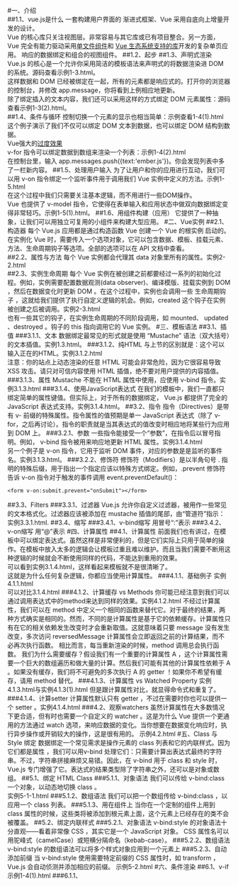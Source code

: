 #一、介绍<br/>
##1.1、vue.js是什么
一套构建用户界面的 渐进式框架、Vue 采用自底向上增量开发的设计。<br/>
Vue 的核心库只关注视图层。非常容易与其它库或已有项目整合。另一方面，Vue 完全有能力驱动采用[单文件组件](https://cn.vuejs.org/v2/guide/single-file-components.html)和 [Vue 生态系统支持的库](https://github.com/vuejs/awesome-vue#libraries--plugins)开发的复杂单页应用。
响应的数据绑定和组合的视图组件。
##1.2、起步
##1.3、声明式渲染
Vue.js 的核心是一个允许你采用简洁的模板语法来声明式的将数据渲染进 DOM 的系统。源码查看示例1-3.html。<br/>
这样数据和 DOM 已经被绑定在一起，所有的元素都是响应式的。打开你的浏览器的控制台，并修改 app.message，你将看到上例相应地更新。<br/>
除了绑定插入的文本内容，我们还可以采用这样的方式绑定 DOM 元素属性：源码查看示例1-3(2).html。<br/>
##1.4、条件与循环
控制切换一个元素的显示也相当简单：示例查看1-4(1).html<br/>
这个例子演示了我们不仅可以绑定 DOM 文本到数据，也可以绑定 DOM 结构到数据。<br/>
Vue强大的[过度效果](https://cn.vuejs.org/v2/guide/transitions.html)<br/>
v-for 指令可以绑定数据到数组来渲染一个列表：示例1-4(2).html<br/>
在控制台里，输入 app.messages.push({text:'ember.js'})。你会发现列表中多了一栏新内容。
##1.5、处理用户输入
为了让用户和你的应用进行互动，我们可以用 v-on 指令绑定一个监听事件用于调用我们 Vue 实例中定义的方法。示例1-5.html<br/>
在这个过程中我们只需要关注基本逻辑，而不用进行一些DOM操作。<br/>
Vue 也提供了 v-model 指令，它使得在表单输入和应用状态中做双向数据绑定变得非常轻巧。示例1-5(1).html。
##1.6、用组件构建（应用）
它提供了一种抽象，让我们可以用独立可复用的小组件来构建大型应用。
#二、Vue实例
##2.1、构造器
每个 Vue.js 应用都是通过构造函数 Vue 创建一个 Vue 的根实例 启动的。<br/>
在实例化 Vue 时，需要传入一个选项对象，它可以包含数据、模板、挂载元素、方法、生命周期钩子等选项。全部的选项可以在 API 文档中查看。<br/>
##2.2、属性与方法
每个 Vue 实例都会代理其 data 对象里所有的属性。实例2-2.html<br/>
##2.3、实例生命周期
每个 Vue 实例在被创建之前都要经过一系列的初始化过程。例如，实例需要配置数据观测(data observer)、编译模版、挂载实例到 DOM ，然后在数据变化时更新 DOM 。在这个过程中，实例也会调用一些 生命周期钩子 ，这就给我们提供了执行自定义逻辑的机会。例如，created 这个钩子在实例被创建之后被调用。实例2-3.html<br/>
也有一些其它的钩子，在实例生命周期的不同阶段调用，如 mounted、 updated 、destroyed 。钩子的 this 指向调用它的 Vue 实例。
#三、模板语法
##3.1、插值
###3.1.1、文本
数据绑定最常见的形式就是使用 “Mustache” 语法（双大括号）的文本插值。实例1.3.html。
###3.1.2、纯HTML
与上节的区别就是：这个可以输入正在的HTML。实例3.1.2.html<br/>
注意：你的站点上动态渲染的任意 HTML 可能会非常危险，因为它很容易导致 XSS 攻击。请只对可信内容使用 HTML 插值，绝不要对用户提供的内容插值。
###3.1.3、属性
Mustache 不能在 HTML 属性中使用，应使用 v-bind 指令。实例3.1.3.html
###3.1.4、使用JavaScript表达式
在我们的模板中，我们一直都只绑定简单的属性键值。但实际上，对于所有的数据绑定， Vue.js 都提供了完全的 JavaScript 表达式支持。实例3.1.4.html。
##3.2、指令
指令（Directives）是带有 v- 前缀的特殊属性。指令属性的值预期是单一 JavaScript 表达式（除了 v-for，之后再讨论）。指令的职责就是当其表达式的值改变时相应地将某些行为应用到 DOM 上。
###3.2.1、参数
一些指令能接受一个“参数”，在指令后以冒号指明。例如， v-bind 指令被用来响应地更新 HTML 属性。实例3.1.4.html<br/>
另一个例子是 v-on 指令，它用于监听 DOM 事件，对应的参数是是监听的事件名。实例3.1.3.html。
###3.2.2、修饰符
修饰符（Modifiers）是以半角句号 . 指明的特殊后缀，用于指出一个指定应该以特殊方式绑定。例如，.prevent 修饰符告诉 v-on 指令对于触发的事件调用 event.preventDefault()：
```
<form v-on:submit.prevent="onSubmit"></form>
```
##3.3、Filters
###3.3.1、过滤器
Vue.js 允许你自定义过滤器，被用作一些常见的文本格式化。过滤器应该被添加在 mustache 插值的尾部，由“管道符”指示：实例3.3.1.html.
##3.4、缩写
###3.4.1、v-bind缩写
用冒号“:”表示
###3.4.2、v-on缩写
用“@”表示
#四、计算属性
##4.1、计算属性
前面我们也有讲过，在模板中可以绑定表达式。虽然这样是非常便利的，但是它们实际上只用于简单的操作。在模板中放入太多的逻辑会让模板过重且难以维护。而且当我们需要不断用这种逻辑的时候就会不断使用同样的代码，不能达到重用的效果。<br/>
可以看到实例3.1.4.html，这样看起来模板就不是很清晰了。<br/>
这就是为什么任何复杂逻辑，你都应当使用计算属性。
###4.1.1、基础例子
实例4.1.1.html<br/>
可以对比3.1.4.html
###4.1.2、计算缓存 vs Methods
你可能已经注意到我们可以通过调用表达式中的method来达到同样的效果。实例4.1.2.html
不经过计算属性，我们可以在 method 中定义一个相同的函数来替代它。对于最终的结果，两种方式确实是相同的。然而，不同的是计算属性是基于它的依赖缓存。计算属性只有在它的相关依赖发生改变时才会重新取值。这就意味着只要 message 没有发生改变，多次访问 reversedMessage 计算属性会立即返回之前的计算结果，而不必再次执行函数。
相比而言，每当重新渲染的时候，method 调用总会执行函数。
我们为什么需要缓存？假设我们有一个重要的计算属性 A ，这个计算属性需要一个巨大的数组遍历和做大量的计算。然后我们可能有其他的计算属性依赖于 A 。如果没有缓存，我们将不可避免的多次执行 A 的 getter ！如果你不希望有缓存，请用 method 替代。
###4.1.3、计算属性 vs Watched Property
实例4.1.3.html与实例4.1.3(1).html
但是跟计算属性对比，就显得命令式和重复了。
###4.1.4、计算setter
计算属性默认只有 getter ，不过在需要时你也可以提供一个 setter 。实例4.1.4.html
###4.2、观察watchers
虽然计算属性在大多数情况下更合适，但有时也需要一个自定义的 watcher 。这是为什么 Vue 提供一个更通用的方法通过 watch 选项，来响应数据的变化。当你想要在数据变化响应时，执行异步操作或开销较大的操作，这是很有用的。
示例4.2.html
#五、Class 与 Style 绑定
数据绑定一个常见需求是操作元素的 class 列表和它的内联样式。因为它们都是属性 ，我们可以用v-bind 处理它们：只需要计算出表达式最终的字符串。不过，字符串拼接麻烦又易错。因此，在 v-bind 用于 class 和 style 时， Vue.js 专门增强了它。表达式的结果类型除了字符串之外，还可以是对象或数组。
##5.1、绑定 HTML Class
###5.1.1、对象语法
我们可以传给 v-bind:class 一个对象，以动态地切换 class 。<br/>
实例5-1-1.html
###5.1.2、数组语法
我们可以把一个数组传给 v-bind:class ，以应用一个 class 列表。
###5.1.3、用在组件上
当你在一个定制的组件上用到 class 属性的时候，这些类将被添加到根元素上面，这个元素上已经存在的类不会被覆盖。
##5.2、绑定内联样式
###5.2.1、对象语法
v-bind:style 的对象语法十分直观——看着非常像 CSS ，其实它是一个 JavaScript 对象。 CSS 属性名可以用驼峰式（camelCase）或短横分隔命名（kebab-case）。
###5.2.2、数组语法
v-bind:style 的数组语法可以将多个样式对象应用到一个元素上
###5.2.3、自动添加前缀
当 v-bind:style 使用需要特定前缀的 CSS 属性时，如 transform ，Vue.js 会自动侦测并添加相应的前缀。
示例5-2.html
#六、条件渲染
##6.1、v-if
示例1-4(1).html
###6.1.1、<template> 中 v-if 条件组
因为 v-if 是一个指令，需要将它添加到一个元素上。但是如果我们想切换多个元素呢？此时我们可以把一个 <template> 元素当做包装元素，并在上面使用 v-if，最终的渲染结果不会包含它。
###6.1.2、v-else
v-else 元素必须紧跟在 v-if 元素或者 v-else-if的后面——否则它不能被识别。<br/>
示例6-1-2.html
###6.1.3、v-else-if
示例6-1-2.html
###6.1.4、使用 key 控制元素的可重用
Vue 尝试尽可能高效的渲染元素，通常会复用已有元素而不是从头开始渲染。这么做除了使 Vue 更快之外还可以得到一些好处。如下例，当允许用户在不同的登录方式之间切换<br/>
[详情](https://cn.vuejs.org/v2/guide/conditional.html#使用-key-控制元素的可重用)
##6.2、v-show
与v-if用法一样。不同的是有 v-show 的元素会始终渲染并保持在 DOM 中。v-show 是简单的切换元素的 CSS 属性 display 。<br/>
注意 v-show 不支持 <template> 语法。
##6.3、v-if vs v-show
v-if 是真实的条件渲染，因为它会确保条件块在切换当中适当地销毁与重建条件块内的事件监听器和子组件。<br/>
v-if 也是惰性的：如果在初始渲染时条件为假，则什么也不做——在条件第一次变为真时才开始局部编译（编译会被缓存起来）。<br/>
相比之下， v-show 简单得多——元素始终被编译并保留，只是简单地基于 CSS 切换。<br/>
一般来说， v-if 有更高的切换消耗而 v-show 有更高的初始渲染消耗。因此，如果需要频繁切换使用 v-show 较好，如果在运行时条件不大可能改变则使用 v-if 较好。<br/>
#七、列表渲染
##7.1、v-for
我们用 v-for 指令根据一组数组的选项列表进行渲染。 v-for 指令需要以 item in items 形式的特殊语法， items 是源数据数组并且 item 是数组元素迭代的别名。
###7.1.1、基本用法
示例1-4(2).html<br/>
在 v-for 块中，我们拥有对父作用域属性的完全访问权限。 v-for 还支持一个可选的第二个参数为当前项的索引。
示例7-1-1.html<br/>
你也可以用 of 替代 in 作为分隔符，因为它是最接近 JavaScript 迭代器的语法。
###7.1.2、Template v-for
如同 v-if 模板，你也可以用带有 v-for 的 <template> 标签来渲染多个元素块。
###7.1.3、对象迭代 v-for
也可以用 v-for 通过一个对象的属性来迭代。
示例7-1-3.html<br/>
注意：在遍历对象时，是按 Object.keys() 的结果遍历，但是不能保证它的结果在不同的 JavaScript 引擎下是一致的。
###7.1.4、整数迭代 v-for
v-for 也可以取整数。在这种情况下，它将重复多次模板。
示例7-1-4.html
###7.1.5、组件 和 v-for
在自定义组件里，你可以像任何普通元素一样用 v-for 。<br/>
一个简单的 todo list 完整的例子：示例7-1-5.html。
##7.2、key
当 Vue.js 用 v-for 正在更新已渲染过的元素列表时，它默认用 “就地复用” 策略。如果数据项的顺序被改变，Vue将不是移动 DOM 元素来匹配数据项的顺序， 而是简单复用此处每个元素，并且确保它在特定索引下显示已被渲染过的每个元素。这个类似 Vue 1.x 的 track-by="$index" 。<br/>
这个默认的模式是有效的，但是只适用于不依赖子组件状态或临时 DOM 状态（例如：表单输入值）的列表渲染输出。<br/>
为了给 Vue 一个提示，以便它能跟踪每个节点的身份，从而重用和重新排序现有元素，你需要为每项提供一个唯一 key 属性。理想的 key 值是每项都有唯一 id。这个特殊的属性相当于 Vue 1.x 的 track-by ，但它的工作方式类似于一个属性，所以你需要用 v-bind 来绑定动态值.
##7.3、数组更新检测
###7.3.1、变异方法
Vue 包含一组观察数组的变异方法，所以它们也将会触发视图更新。这些方法如下：<br/>
push()、pop()、shift()、unshift()、splice()、sort()、reverse()<br/>
你打开控制台，然后用前面例子的 items 数组调用变异方法：example1.items.push({ message: 'Baz' }) 。
###7.3.2、重塑数组
变异方法(mutation method)，顾名思义，会改变被这些方法调用的原始数组。相比之下，也有非变异(non-mutating method)方法，例如： filter(), concat(), slice() 。这些不会改变原始数组，但总是返回一个新数组。
###7.3.3、注意事项
##7.4、显示过滤/排序结果
有时，我们想要显示一个数组的过滤或排序副本，而不实际改变或重置原始数据。在这种情况下，可以创建返回过滤或排序数组的计算属性。示例7-4(1).html<br/>
或者，你也可以在计算属性不适用的情况下 (例如，在嵌套 v-for 循环中) 使用 method 方法。示例7-4(2).html
#八、事件处理器
##8.1、监听事件
可以用 v-on 指令监听 DOM 事件来触发一些 JavaScript 代码。示例8-1.html
##8.2、方法事件处理器
许多事件处理的逻辑都很复杂，所以直接把 JavaScript 代码写在 v-on 指令中是不可行的。因此 v-on 可以接收一个定义的方法来调用。示例8-2.html
##8.3、内联处理器方法
除了直接绑定到一个方法，也可以用内联 JavaScript 语句。示例8-3.html<br/>
有时也需要在内联语句处理器中访问原生 DOM 事件。可以用特殊变量 $event 把它传入方法。示例8-1(1).html
##8.4、事件修饰符
在事件处理程序中调用 event.preventDefault() 或 event.stopPropagation() 是非常常见的需求。尽管我们可以在 methods 中轻松实现这点，但更好的方式是：methods 只有纯粹的数据逻辑，而不是去处理 DOM 事件细节。<br/>
为了解决这个问题， Vue.js 为 v-on 提供了 事件修饰符。通过由点(.)表示的指令后缀来调用修饰符。<br/>
.stop   .prevent   .capture   .self   .once
##8.5、按键修饰符
在监听键盘事件时，我们经常需要监测常见的键值。 Vue 允许为 v-on 在监听键盘事件时添加按键修饰符
##8.6、新增的修饰符
可以用如下修饰符开启鼠标或键盘事件监听，使在按键按下时发生响应。
##8.7、为什么在 HTML 中监听事件?
你可能注意到这种事件监听的方式违背了关注点分离（separation of concern）传统理念。不必担心，因为所有的 Vue.js 事件处理方法和表达式都严格绑定在当前视图的 ViewModel 上，它不会导致任何维护上的困难。实际上，使用 v-on 有几个好处：<br/>
1、扫一眼 HTML 模板便能轻松定位在 JavaScript 代码里对应的方法。<br/>
2、因为你无须在 JavaScript 里手动绑定事件，你的 ViewModel 代码可以是非常纯粹的逻辑，和 DOM 完全解耦，更易于测试。<br/>
3、当一个 ViewModel 被销毁时，所有的事件处理器都会自动被删除。你无须担心如何自己清理它们。
